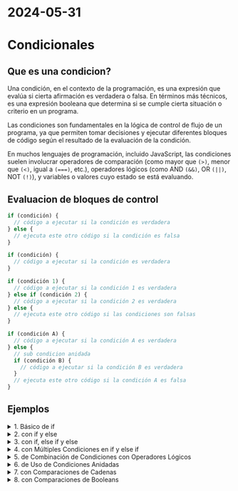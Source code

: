# 2024-05-31

# Condicionales

## Que es una condicion?

Una condición, en el contexto de la programación, es una expresión que evalúa si cierta afirmación es verdadera o falsa. En términos más técnicos, es una expresión booleana que determina si se cumple cierta situación o criterio en un programa.

Las condiciones son fundamentales en la lógica de control de flujo de un programa, ya que permiten tomar decisiones y ejecutar diferentes bloques de código según el resultado de la evaluación de la condición.

En muchos lenguajes de programación, incluido JavaScript, las condiciones suelen involucrar operadores de comparación (como mayor que `(>)`, menor que `(<)`, igual a `(===)`, etc.), operadores lógicos (como AND `(&&)`, OR `(||)`, NOT `(!)`), y variables o valores cuyo estado se está evaluando.

## Evaluacion de bloques de control

  ```javascript
  if (condición) {
    // código a ejecutar si la condición es verdadera
  } else {
    // ejecuta este otro código si la condición es falsa
  }
  ```

  ```javascript
  if (condición) {
    // código a ejecutar si la condición es verdadera
  }
  ```

  ```javascript
  if (condición 1) {
    // código a ejecutar si la condición 1 es verdadera
  } else if (condición 2) {
    // código a ejecutar si la condición 2 es verdadera
  } else {
    // ejecuta este otro código si las condiciones son falsas
  }
  ```

  ```javascript
  if (condición A) {
    // código a ejecutar si la condición A es verdadera
  } else {
    // sub condicion anidada
    if (condición B) {
      // código a ejecutar si la condición B es verdadera
    }
    // ejecuta este otro código si la condición A es falsa
  }
  ```

## Ejemplos

<details>
<summary>1.  Básico de if</summary>

```javascript
let edad = 20;

if (edad >= 18) {
    console.log("Eres mayor de edad.");
}
```

</details>

<details>
<summary>2.  con if y else</summary>

```javascript

if (edad >= 18) {
    console.log("Eres mayor de edad.");
} else {
    console.log("Eres menor de edad.");
}
```

</details>

<details>
<summary>3.  con if, else if y else</summary>

```javascript
let edad = 15;

if (edad >= 18) {
    console.log("Eres mayor de edad.");
} else if (edad >= 13) {
    console.log("Eres adolescente.");
} else {
    console.log("Eres un niño.");
}
```

</details>

<details>
<summary>4.  con Múltiples Condiciones en if y else if
</summary>

```javascript
let hora = 10;

if (hora < 12) {
    console.log("Buenos días.");
} else if (hora < 18) {
    console.log("Buenas tardes.");
} else {
    console.log("Buenas noches.");
}
```

</details>

<details>
<summary>5.  de Combinación de Condiciones con Operadores Lógicos</summary>

```javascript
let temperatura = 25;
let estaLloviendo = false;

if (temperatura > 30 && !estaLloviendo) {
    console.log("Hace calor y no está lloviendo.");
} else if (temperatura <= 30 && estaLloviendo) {
    console.log("Hace menos de 30 grados y está lloviendo.");
} else {
    console.log("Condiciones no específicas.");
}
```

</details>

<details>
<summary>6.  de Uso de Condiciones Anidadas</summary>

```javascript
let nota = 85;

if (nota >= 90) {
    console.log("Sobresaliente.");
} else {
    if (nota >= 75) {
        console.log("Notable.");
    } else {
        if (nota >= 60) {
            console.log("Aprobado.");
        } else {
            console.log("Reprobado.");
        }
    }
}
```

</details>

<details>
<summary>7.  con Comparaciones de Cadenas</summary>

```javascript
let color = "rojo";

if (color === "rojo") {
    console.log("El color es rojo.");
} else if (color === "azul") {
    console.log("El color es azul.");
} else {
    console.log("El color es desconocido.");
}
```

</details>

<details>
<summary>8.  con Comparaciones de Booleans</summary>

```javascript
let esAdulto = true;

if (esAdulto) {
    console.log("Es un adulto.");
} else {
    console.log("No es un adulto.");
}
```

</details>
